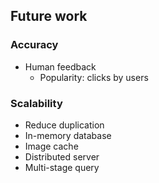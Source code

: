 ## Future work

### Accuracy
* Human feedback
  * Popularity: clicks by users


### Scalability
* Reduce duplication
* In-memory database
* Image cache
* Distributed server
* Multi-stage query